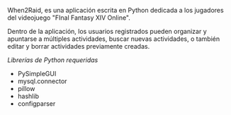 When2Raid, es una aplicación escrita en Python dedicada a los jugadores del videojuego "FInal Fantasy XIV Online".

Dentro de la aplicación, los usuarios registrados pueden organizar y apuntarse a múltiples actividades, buscar nuevas actividades, o también editar y borrar actividades previamente creadas.

_Librerías de Python requeridas_

-  PySimpleGUI
-  mysql.connector
-  pillow
-  hashlib
-  configparser
